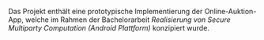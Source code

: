 Das Projekt enthält eine prototypische Implementierung der Online-Auktion-App, welche im Rahmen der Bachelorarbeit _Realisierung von Secure Multiparty Computation (Android Plattform)_ konzipiert wurde.
